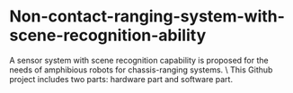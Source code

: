 # Non-contact-ranging-system-with-scene-recognition-ability
A sensor system with scene recognition capability is proposed for the needs of amphibious robots for chassis-ranging systems.
\\
This Github project includes two parts: hardware part and software part.
